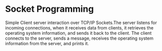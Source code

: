 # Socket Programming
Simple Client server interaction over TCP/IP Sockets.The server listens for incoming connections, when it receives data from clients, it retrieves the operating system information, and sends it back to the client. The client connects to the server, sends a message, receives the operating system information from the server, and prints it.